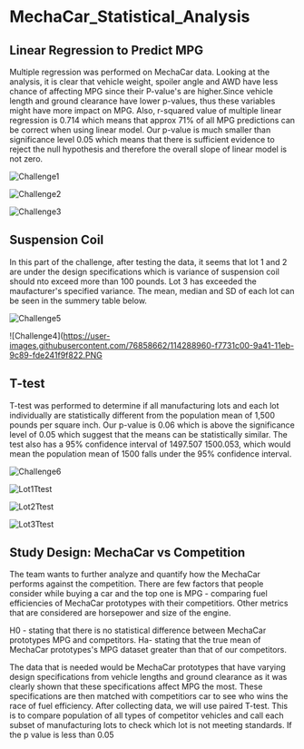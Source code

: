 # MechaCar_Statistical_Analysis
## Linear Regression to Predict MPG
Multiple regression was performed on MechaCar data. Looking at the analysis, it is clear that vehicle weight, spoiler angle and AWD have less chance of affecting MPG since their P-value's are higher.Since vehicle length and ground clearance have lower p-values, thus these variables might have more impact on MPG.
Also, r-squared value of multiple linear regression is 0.714 which means that approx 71% of all MPG predictions can be correct when using linear model. Our p-value is much smaller than significance level 0.05 which means that there is sufficient evidence to reject the null hypothesis and therefore the overall slope of linear model is not zero.

![Challenge1](https://user-images.githubusercontent.com/76858662/114288874-0ad1b780-9a41-11eb-82c3-d5181e3f6399.PNG)

![Challenge2](https://user-images.githubusercontent.com/76858662/114288875-0e653e80-9a41-11eb-88a6-ee89545bf4d3.PNG)

![Challenge3](https://user-images.githubusercontent.com/76858662/114288878-10c79880-9a41-11eb-90dc-5eb356f024f5.PNG)

## Suspension Coil
In this part of the challenge, after testing the data, it seems that lot 1 and 2 are under the design specifications which is variance of suspension coil should nto exceed more than 100 pounds. Lot 3 has exceeded the maufacturer's specified variance. The mean, median and SD of each lot can be seen in the summery table below.

![Challenge5](https://user-images.githubusercontent.com/76858662/114288957-f3df9500-9a41-11eb-8b24-648263afda35.PNG)

![Challenge4](https://user-images.githubusercontent.com/76858662/114288960-f7731c00-9a41-11eb-9c89-fde241f9f822.PNG

## T-test
T-test was performed to determine if all manufacturing lots and each lot individually are statistically different from the population mean of 1,500 pounds per square inch. Our p-value is 0.06 which is above the significance level of 0.05 which suggest that the means can be statistically similar. The test also has a 95% confidence interval of 1497.507 1500.053, which would mean the population mean of 1500 falls under the 95% confidence interval.

![Challenge6](https://user-images.githubusercontent.com/76858662/114289316-ee377e80-9a44-11eb-9b64-c8238a73d29e.PNG)

![Lot1Ttest](https://user-images.githubusercontent.com/76858662/114289324-f5f72300-9a44-11eb-8789-f81c4772b434.PNG)

![Lot2Ttest](https://user-images.githubusercontent.com/76858662/114289328-ff808b00-9a44-11eb-9255-73a619582899.PNG)

![Lot3Ttest](https://user-images.githubusercontent.com/76858662/114289333-04453f00-9a45-11eb-9348-acaab693fc99.PNG)

## Study Design: MechaCar vs Competition
The team wants to further analyze and quantify how the MechaCar performs against the competition. There are few factors that people consider while buying a car and the top one is MPG - comparing fuel efficiencies of MechaCar prototypes with their competitiors. Other metrics that are considered are horsepower and size of the engine. 

H0 - stating that there is no statistical difference between MechaCar prototypes MPG and competitors.
Ha- stating that the true mean of MechaCar prototypes's MPG dataset greater than that of our competitors.

The data that is needed would be MechaCar prototypes that have varying design specifications from vehicle lengths and ground clearance as it was clearly shown that these specifications affect MPG the most. These specifications are then matched with competitiors car to see who wins the race of fuel efficiency. After collecting data, we will use paired T-test. This is to compare population of all types of competitor vehicles and call each subset of manufacturing lots to check which lot is not meeting standards.
If the p value is less than 0.05






